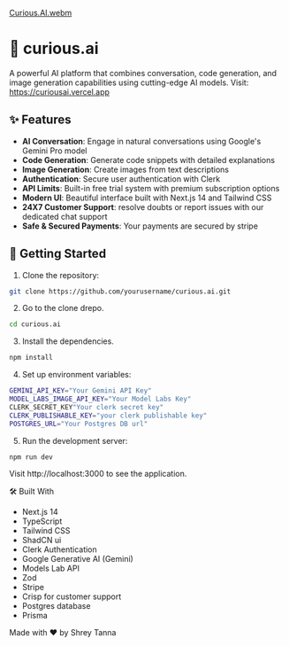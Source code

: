 [Curious.AI.webm](https://github.com/user-attachments/assets/bd091ee3-bf90-4ac8-b0ea-3fce8965dd30)

# 🤖 curious.ai

A powerful AI platform that combines conversation, code generation, and image generation capabilities using cutting-edge AI models. Visit: https://curiousai.vercel.app

## ✨ Features

- **AI Conversation**: Engage in natural conversations using Google's Gemini Pro model
- **Code Generation**: Generate code snippets with detailed explanations
- **Image Generation**: Create images from text descriptions
- **Authentication**: Secure user authentication with Clerk
- **API Limits**: Built-in free trial system with premium subscription options
- **Modern UI**: Beautiful interface built with Next.js 14 and Tailwind CSS
- **24X7 Customer Support**: resolve doubts or report issues with our dedicated chat support
- **Safe & Secured Payments**: Your payments are secured by stripe

## 🚀 Getting Started

1. Clone the repository:
```bash
git clone https://github.com/yourusername/curious.ai.git
```

2. Go to the clone drepo.
```bash
cd curious.ai
```
3. Install the dependencies.
```bash
npm install
```

4. Set up environment variables:
```bash
GEMINI_API_KEY="Your Gemini API Key"
MODEL_LABS_IMAGE_API_KEY="Your Model Labs Key"
CLERK_SECRET_KEY"Your clerk secret key"
CLERK_PUBLISHABLE_KEY="your clerk publishable key"
POSTGRES_URL="Your Postgres DB url"
```
5. Run the development server:
```bash
npm run dev
```

Visit http://localhost:3000 to see the application.

🛠️ Built With
- Next.js 14
- TypeScript
- Tailwind CSS
- ShadCN ui
- Clerk Authentication
- Google Generative AI (Gemini)
- Models Lab API
- Zod
- Stripe
- Crisp for customer support
- Postgres database
- Prisma


Made with ❤️ by Shrey Tanna
